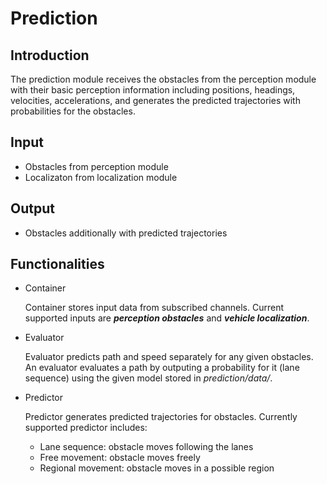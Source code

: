 # Prediction

## Introduction
  The prediction module receives the obstacles from the perception module with 
  their basic perception information including positions, headings, velocities, 
  accelerations, and generates the predicted trajectories with probabilities 
  for the obstacles.

## Input
  * Obstacles from perception module
  * Localizaton from localization module

## Output
  * Obstacles additionally with predicted trajectories

## Functionalities
  * Container

      Container stores input data from subscribed channels. Current supported inputs
      are **_perception obstacles_** and **_vehicle localization_**.

  * Evaluator

      Evaluator predicts path and speed separately for any given obstacles. An evaluator
      evaluates a path by outputing a probability for it (lane sequence) using the given
      model stored in _prediction/data/_.

  * Predictor

      Predictor generates predicted trajectories for obstacles. Currently supported predictor
      includes:
  
      * Lane sequence: obstacle moves following the lanes
      * Free movement: obstacle moves freely
      * Regional movement: obstacle moves in a possible region

